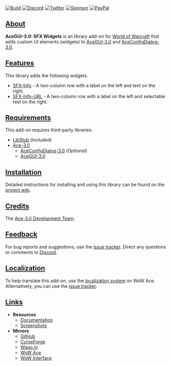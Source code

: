 [![Build][SVG-Build]][Build]
[![Discord][SVG-Discord]][Discord]
[![Twitter][SVG-Twitter]][Twitter]
[![Sponsor][SVG-Sponsor]][Sponsor]
[![PayPal][SVG-PayPal]][PayPal]

## [About][Top]

**AceGUI-3.0: SFX Widgets** is an library add-on for [World of Warcraft] that adds custom UI elements (widgets) to [AceGUI-3.0][Ace3] and [AceConfigDialog-3.0][Ace3].

## [Features][Top]

This library adds the following widgets.

- [SFX-Info](https://github.com/SFX-WoW/AceGUI-3.0_SFX-Widgets/wiki/SFX-Info "View Wiki Page") - A two-column row with a label on the left and text on the right.
- [SFX-Info-URL](https://github.com/SFX-WoW/AceGUI-3.0_SFX-Widgets/wiki/SFX-Info-URL "View Wiki Page") - A two-column row with a label on the left and selectable text on the right.

## [Requirements][Top]

This add-on requires third-party libraries.

- [LibStub](https://www.wowace.com/projects/libstub "LibStub Homepage") (_Included_)
- [Ace-3.0][Ace3]
  - [AceConfigDialog-3.0][Ace3] (_Optional_)
  - [AceGUI-3.0][Ace3]

## [Installation][Top]

Detailed instructions for installing and using this library can be found on the [project wiki][Wiki].

## [Credits][Top]

The [Ace-3.0 Development Team][Ace3].

## [Feedback][Top]

For bug reports and suggestions, use the [issue tracker]. Direct any questions or comments to [Discord].

## [Localization][Top]

To help translate this add-on, use the [localization system] on WoW Ace. Alternatively, you can use the [issue tracker].

## [Links][Top]

- **Resources**
  - [Documentation][Wiki]
  - [Screenshots]
- **Mirrors**
  - [GitHub]
  - [CurseForge]
  - [Wago.io]
  - [WoW Ace]
  - [WoW Interface]

[Links]: #

[Build]: https://github.com/SFX-WoW/AceGUI-3.0_SFX-Widgets/actions?query=workflow%3ARelease (Build Status)
[Discord]: https://discord.gg/DDVqkd6 (Join the Discord)
[Twitter]: https://twitter.com/stormfxi (Follow on Twitter)
[Sponsor]: https://github.com/sponsors/StormFX (Sponsor on GitHub)
[PayPal]: https://www.paypal.me/stormfxi (Donate via PayPal)

[Top]: #Top (Top of the Page)

[Ace3]: https://www.wowace.com/projects/ace3 (Ace-3.0 Project Page)
[World of Warcraft]: https://worldofwarcraft.com (World of Warcraft)

[Issue Tracker]: https://github.com/SFX-WoW/AceGUI-3.0_SFX-Widgets/issues (Report an Issue)
[Localization System]: https://www.wowace.com/projects/sfx-widgets/localization (Translate on WoW Ace)
[Wiki]: https://github.com/SFX-WoW/AceGUI-3.0_SFX-Widgets/wiki (View the Wiki)
[Screenshots]: https://github.com/SFX-WoW/AceGUI-3.0_SFX-Widgets/wiki/Screenshots (View the Screenshots)

[GitHub]: https://github.com/SFX-WoW/AceGUI-3.0_SFX-Widgets (View on GitHub)
[CurseForge]: https://www.curseforge.com/wow/addons/sfx-widgets (View on CurseForge)
[Wago.io]: https://addons.wago.io/addons/acegui-30-sfx-widgets (View on Wago.io)
[WoW Ace]: https://www.wowace.com/projects/sfx-widgets (View on WoW Ace)
[WoW Interface]: https://www.wowinterface.com/downloads/info25658 (View on WoW Interface)

[Images]: #

[SVG-Build]: https://img.shields.io/github/workflow/status/SFX-WoW/AceGUI-3.0_SFX-Widgets/Release?label=Build&logo=github&logoColor=fff&style=flat-square
[SVG-Discord]: https://img.shields.io/endpoint?url=https://www.stormfx.com/img/svg/discord.json
[SVG-Twitter]: https://img.shields.io/endpoint?url=https://www.stormfx.com/img/svg/twitter.json
[SVG-Sponsor]: https://img.shields.io/endpoint?url=https://www.stormfx.com/img/svg/github-sponsor.json
[SVG-PayPal]: https://img.shields.io/endpoint?url=https://www.stormfx.com/img/svg/paypal.json
